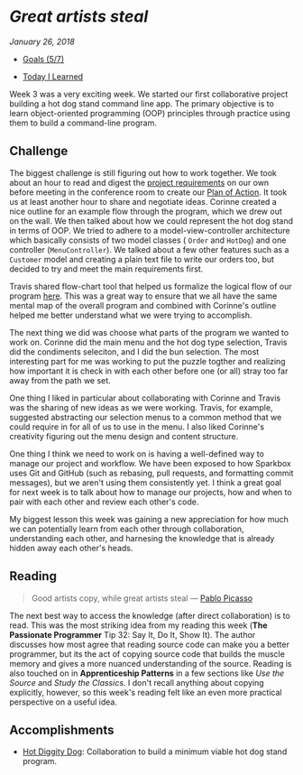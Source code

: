 # *Great artists steal*

*January 26, 2018*

* [Goals (5/7)](../goals.md)

* [Today I Learned](../january.md)

Week 3 was a very exciting week. We started our first collaborative project building a hot dog stand command line app. The primary objective is to learn object-oriented programming (OOP) principles through practice using them to build a command-line program.

## Challenge

The biggest challenge is still figuring out how to work together. We took about an hour to read and digest the [project requirements](https://docs.google.com/document/d/1_E2dT_q9ZAB_N33UCIA6OTYsCbmIAHN-cCpjrrcmZRM/edit) on our own before meeting in the conference room to create our [Plan of Action](https://docs.google.com/document/d/1052zJ2pbhBVwVex6Rkc1wvsuUoYza2ARs46F_GvRPpQ/edit). It took us at least another hour to share and negotiate ideas. Corinne created a nice outline for an example flow through the program, which we drew out on the wall. We then talked about how we could represent the hot dog stand in terms of OOP. We tried to adhere to a model-view-controller architecture which basically consists of two model classes ( `Order` and `HotDog`) and one controller (`MenuController`). We talked about a few other features such as a `Customer` model and creating a plain text file to write our orders too, but decided to try and meet the main requirements first.

Travis shared flow-chart tool that helped us formalize the logical flow of our program [here](https://coggle.it/diagram/WmjP39EwUgABg1xz/t/menu-controller). This was a great way to ensure that we all have the same mental map of the overall program and combined with Corinne's outline helped me better understand what we were trying to accomplish.

The next thing we did was choose what parts of the program we wanted to work on. Corinne did the main menu and the hot dog type selection, Travis did the condiments seleciton, and I did the bun selection. The most interesting part for me was working to put the puzzle togther and realizing how important it is check in with each other before one (or all) stray too far away from the path we set.

One thing I liked in particular about collaborating with Corinne and Travis was the sharing of new ideas as we were working. Travis, for example, suggested abstracting our selection menus to a common method that we could require in for all of us to use in the menu. I also liked Corinne's creativity figuring out the menu design and content structure.

One thing I think we need to work on is having a well-defined way to manage our project and workflow. We have been exposed to how Sparkbox uses Git and GitHub (such as rebasing, pull requests, and formatting commit messages), but we aren't using them consistently yet. I think a great goal for next week is to talk about how to manage our projects, how and when to pair with each other and review each other's code.

My biggest lesson this week was gaining a new appreciation for how much we can potentially learn from each other through collaboration, understanding each other, and harnesing the knowledge that is already hidden away each other's heads.

## Reading

> Good artists copy, while great artists steal &mdash; [Pablo Picasso](https://quoteinvestigator.com/2013/03/06/artists-steal/)

The next best way to access the knowledge (after direct collaboration) is to read. This was the most striking idea from my reading this week (**The Passionate Programmer** Tip 32: Say It, Do It, Show It). The author discusses how most agree that reading source code can make you a better programmer, but its the act of copying source code that builds the muscle memory and gives a more nuanced understanding of the source. Reading is also touched on in **Apprenticeship Patterns** in a few sections like *Use the Source* and *Study the Classics*. I don't recall anything about copying explicitly, however, so this week's reading felt like an even more practical perspective on a useful idea.

## Accomplishments

* [Hot Diggity Dog](https://github.com/corinneling/apprentice-hot-dog-stand): Collaboration to build a minimum viable hot dog stand program.